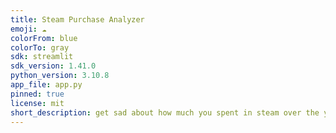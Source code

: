 ```yaml
---
title: Steam Purchase Analyzer
emoji: ☁️
colorFrom: blue
colorTo: gray
sdk: streamlit
sdk_version: 1.41.0
python_version: 3.10.8
app_file: app.py
pinned: true
license: mit
short_description: get sad about how much you spent in steam over the years
---
```


